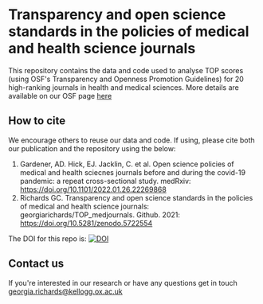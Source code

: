 # Transparency and open science standards in the policies of medical and health science journals

This repository contains the data and code used to analyse TOP scores (using OSF's Transparency and Openness Promotion Guidelines) for 20 high-ranking journals in health and medical sciences. More details are available on our OSF page [here](https://osf.io/h2xud/) 

## How to cite 
We encourage others to reuse our data and code. If using, please cite both our publication and the repository using the below:
1. Gardener, AD. Hick, EJ. Jacklin, C. et al. Open science policies of medical and health sciecnes journals before and during the covid-19 pandemic: a repeat cross-sectional study. medRxiv: https://doi.org/10.1101/2022.01.26.22269868 
2. Richards GC. Transparency and open science standards in the policies of medical and health science journals: georgiarichards/TOP_medjournals. Github. 2021: https://doi.org/10.5281/zenodo.5722554

The DOI for this repo is: [![DOI](https://zenodo.org/badge/353468130.svg)](https://zenodo.org/badge/latestdoi/353468130)

## Contact us 
If you're interested in our research or have any questions get in touch [georgia.richards@kellogg.ox.ac.uk](mailto:georgia.richards@kellogg.ox.ac.uk) 
